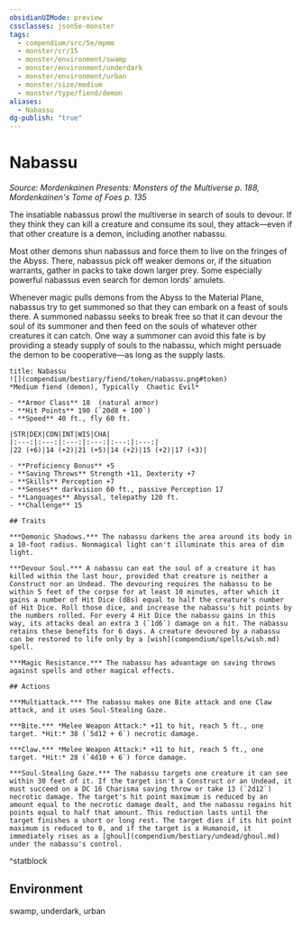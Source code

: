 ```yaml
---
obsidianUIMode: preview
cssclasses: json5e-monster
tags:
  - compendium/src/5e/mpmm
  - monster/cr/15
  - monster/environment/swamp
  - monster/environment/underdark
  - monster/environment/urban
  - monster/size/medium
  - monster/type/fiend/demon
aliases:
  - Nabassu
dg-publish: "true"
---
```

# Nabassu
*Source: Mordenkainen Presents: Monsters of the Multiverse p. 188, Mordenkainen's Tome of Foes p. 135*  

The insatiable nabassus prowl the multiverse in search of souls to devour. If they think they can kill a creature and consume its soul, they attack—even if that other creature is a demon, including another nabassu.

Most other demons shun nabassus and force them to live on the fringes of the Abyss. There, nabassus pick off weaker demons or, if the situation warrants, gather in packs to take down larger prey. Some especially powerful nabassus even search for demon lords' amulets.

Whenever magic pulls demons from the Abyss to the Material Plane, nabassus try to get summoned so that they can embark on a feast of souls there. A summoned nabassu seeks to break free so that it can devour the soul of its summoner and then feed on the souls of whatever other creatures it can catch. One way a summoner can avoid this fate is by providing a steady supply of souls to the nabassu, which might persuade the demon to be cooperative—as long as the supply lasts.

```ad-statblock
title: Nabassu
![](compendium/bestiary/fiend/token/nabassu.png#token)
*Medium fiend (demon), Typically  Chaotic Evil*

- **Armor Class** 18  (natural armor)
- **Hit Points** 190 (`20d8 + 100`)
- **Speed** 40 ft., fly 60 ft.

|STR|DEX|CON|INT|WIS|CHA|
|:---:|:---:|:---:|:---:|:---:|:---:|
|22 (+6)|14 (+2)|21 (+5)|14 (+2)|15 (+2)|17 (+3)|

- **Proficiency Bonus** +5
- **Saving Throws** Strength +11, Dexterity +7
- **Skills** Perception +7
- **Senses** darkvision 60 ft., passive Perception 17
- **Languages** Abyssal, telepathy 120 ft.
- **Challenge** 15

## Traits

***Demonic Shadows.*** The nabassu darkens the area around its body in a 10-foot radius. Nonmagical light can't illuminate this area of dim light.

***Devour Soul.*** A nabassu can eat the soul of a creature it has killed within the last hour, provided that creature is neither a Construct nor an Undead. The devouring requires the nabassu to be within 5 feet of the corpse for at least 10 minutes, after which it gains a number of Hit Dice (d8s) equal to half the creature's number of Hit Dice. Roll those dice, and increase the nabassu's hit points by the numbers rolled. For every 4 Hit Dice the nabassu gains in this way, its attacks deal an extra 3 (`1d6`) damage on a hit. The nabassu retains these benefits for 6 days. A creature devoured by a nabassu can be restored to life only by a [wish](compendium/spells/wish.md) spell.

***Magic Resistance.*** The nabassu has advantage on saving throws against spells and other magical effects.

## Actions

***Multiattack.*** The nabassu makes one Bite attack and one Claw attack, and it uses Soul-Stealing Gaze.

***Bite.*** *Melee Weapon Attack:* +11 to hit, reach 5 ft., one target. *Hit:* 38 (`5d12 + 6`) necrotic damage.

***Claw.*** *Melee Weapon Attack:* +11 to hit, reach 5 ft., one target. *Hit:* 28 (`4d10 + 6`) force damage.

***Soul-Stealing Gaze.*** The nabassu targets one creature it can see within 30 feet of it. If the target isn't a Construct or an Undead, it must succeed on a DC 16 Charisma saving throw or take 13 (`2d12`) necrotic damage. The target's hit point maximum is reduced by an amount equal to the necrotic damage dealt, and the nabassu regains hit points equal to half that amount. This reduction lasts until the target finishes a short or long rest. The target dies if its hit point maximum is reduced to 0, and if the target is a Humanoid, it immediately rises as a [ghoul](compendium/bestiary/undead/ghoul.md) under the nabassu's control.
```
^statblock

## Environment

swamp, underdark, urban
